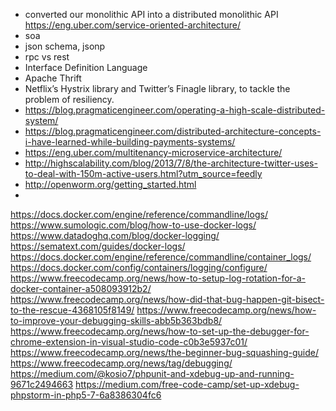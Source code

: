 - converted our monolithic API into a distributed monolithic API https://eng.uber.com/service-oriented-architecture/
- soa
- json schema, jsonp
- rpc vs rest
- Interface Definition Language
- Apache Thrift
- Netflix’s Hystrix library and Twitter’s Finagle library, to tackle the problem of resiliency.
- https://blog.pragmaticengineer.com/operating-a-high-scale-distributed-system/
- https://blog.pragmaticengineer.com/distributed-architecture-concepts-i-have-learned-while-building-payments-systems/
- https://eng.uber.com/multitenancy-microservice-architecture/
- http://highscalability.com/blog/2013/7/8/the-architecture-twitter-uses-to-deal-with-150m-active-users.html?utm_source=feedly
- http://openworm.org/getting_started.html
- 
https://docs.docker.com/engine/reference/commandline/logs/
https://www.sumologic.com/blog/how-to-use-docker-logs/
https://www.datadoghq.com/blog/docker-logging/
https://sematext.com/guides/docker-logs/
https://docs.docker.com/engine/reference/commandline/container_logs/
https://docs.docker.com/config/containers/logging/configure/
https://www.freecodecamp.org/news/how-to-setup-log-rotation-for-a-docker-container-a508093912b2/
https://www.freecodecamp.org/news/how-did-that-bug-happen-git-bisect-to-the-rescue-4368105f8149/
https://www.freecodecamp.org/news/how-to-improve-your-debugging-skills-abb5b363bdb8/
https://www.freecodecamp.org/news/how-to-set-up-the-debugger-for-chrome-extension-in-visual-studio-code-c0b3e5937c01/
https://www.freecodecamp.org/news/the-beginner-bug-squashing-guide/
https://www.freecodecamp.org/news/tag/debugging/
https://medium.com/@kosio7/phpunit-and-xdebug-up-and-running-9671c2494663
https://medium.com/free-code-camp/set-up-xdebug-phpstorm-in-php5-7-6a8386304fc6

